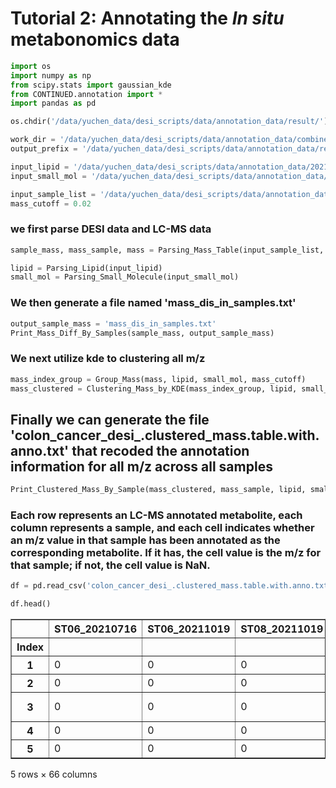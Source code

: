 # Tutorial 2: Annotating the *In situ* metabonomics data

```python
import os
import numpy as np
from scipy.stats import gaussian_kde
from CONTINUED.annotation import *
import pandas as pd

os.chdir('/data/yuchen_data/desi_scripts/data/annotation_data/result/')

work_dir = '/data/yuchen_data/desi_scripts/data/annotation_data/combined'
output_prefix = '/data/yuchen_data/desi_scripts/data/annotation_data/result/colon_cancer_desi_'

input_lipid = '/data/yuchen_data/desi_scripts/data/annotation_data/20210930.Lipid.8_samples.uniq.txt'
input_small_mol = '/data/yuchen_data/desi_scripts/data/annotation_data/20220107.combined.small_molecule.neg.uniq.txt'

input_sample_list = '/data/yuchen_data/desi_scripts/data/annotation_data/sample.list.selected.txt'
mass_cutoff = 0.02

```

### we first parse DESI data and LC-MS data


```python
sample_mass, mass_sample, mass = Parsing_Mass_Table(input_sample_list, work_dir)
```


```python
lipid = Parsing_Lipid(input_lipid)
small_mol = Parsing_Small_Molecule(input_small_mol)
```

### We then generate a file named 'mass_dis_in_samples.txt'


```python
output_sample_mass = 'mass_dis_in_samples.txt'
Print_Mass_Diff_By_Samples(sample_mass, output_sample_mass)
```


### We next utilize kde to clustering all m/z

```python
mass_index_group = Group_Mass(mass, lipid, small_mol, mass_cutoff)
mass_clustered = Clustering_Mass_by_KDE(mass_index_group, lipid, small_mol, mass_cutoff)
```

## Finally we can generate the file 'colon_cancer_desi_.clustered_mass.table.with.anno.txt' that recoded the annotation information for all m/z across all samples

```python
Print_Clustered_Mass_By_Sample(mass_clustered, mass_sample, lipid, small_mol, output_prefix)
```

### Each row represents an LC-MS annotated metabolite, each column represents a sample, and each cell indicates whether an m/z value in that sample has been annotated as the corresponding metabolite. If it has, the cell value is the m/z for that sample; if not, the cell value is NaN.


```python
df = pd.read_csv('colon_cancer_desi_.clustered_mass.table.with.anno.txt', index_col=0, sep='\t')
```

```python
df.head()
```

<div>
<style scoped>
    .dataframe tbody tr th:only-of-type {
        vertical-align: middle;
    }

    .dataframe tbody tr th {
        vertical-align: top;
    }

    .dataframe thead th {
        text-align: right;
    }
</style>
<table border="1" class="dataframe">
  <thead>
    <tr style="text-align: right;">
      <th></th>
      <th>ST06_20210716</th>
      <th>ST06_20211019</th>
      <th>ST08_20211019</th>
      <th>ST103_20210718</th>
      <th>ST109_20210330</th>
      <th>ST114_20210730</th>
      <th>ST118_20211222</th>
      <th>ST121_20210806</th>
      <th>ST124_20211223</th>
      <th>ST129_20201210</th>
      <th>...</th>
      <th>ST73_20210728_mass</th>
      <th>ST73_20210729_mass</th>
      <th>ST84_20211223_mass</th>
      <th>ST87_20210331_mass</th>
      <th>ST88_20210331_mass</th>
      <th>ST91_20210406_mass</th>
      <th>ST98_20210715_mass</th>
      <th>ST98_20210804_mass</th>
      <th>anno_lipid</th>
      <th>anno_small_mol</th>
    </tr>
    <tr>
      <th>Index</th>
      <th></th>
      <th></th>
      <th></th>
      <th></th>
      <th></th>
      <th></th>
      <th></th>
      <th></th>
      <th></th>
      <th></th>
      <th></th>
      <th></th>
      <th></th>
      <th></th>
      <th></th>
      <th></th>
      <th></th>
      <th></th>
      <th></th>
      <th></th>
      <th></th>
    </tr>
  </thead>
  <tbody>
    <tr>
      <th>1</th>
      <td>0</td>
      <td>0</td>
      <td>0</td>
      <td>0</td>
      <td>0</td>
      <td>0</td>
      <td>0</td>
      <td>0</td>
      <td>0</td>
      <td>0</td>
      <td>...</td>
      <td>NaN</td>
      <td>NaN</td>
      <td>NaN</td>
      <td>NaN</td>
      <td>NaN</td>
      <td>NaN</td>
      <td>NaN</td>
      <td>NaN</td>
      <td>NaN</td>
      <td>71.0133;C3 H4 O2;H;Acrylic acid</td>
    </tr>
    <tr>
      <th>2</th>
      <td>0</td>
      <td>0</td>
      <td>0</td>
      <td>0</td>
      <td>0</td>
      <td>0</td>
      <td>0</td>
      <td>0</td>
      <td>0</td>
      <td>0</td>
      <td>...</td>
      <td>NaN</td>
      <td>NaN</td>
      <td>NaN</td>
      <td>NaN</td>
      <td>NaN</td>
      <td>NaN</td>
      <td>NaN</td>
      <td>NaN</td>
      <td>NaN</td>
      <td>74.02421;C2 H5 N O2;H;Glycine</td>
    </tr>
    <tr>
      <th>3</th>
      <td>0</td>
      <td>0</td>
      <td>0</td>
      <td>0</td>
      <td>0</td>
      <td>0</td>
      <td>0</td>
      <td>0</td>
      <td>0</td>
      <td>1</td>
      <td>...</td>
      <td>NaN</td>
      <td>NaN</td>
      <td>NaN</td>
      <td>NaN</td>
      <td>NaN</td>
      <td>NaN</td>
      <td>NaN</td>
      <td>NaN</td>
      <td>NaN</td>
      <td>78.91830999999999;H Br;H;Hydrogen bromide</td>
    </tr>
    <tr>
      <th>4</th>
      <td>0</td>
      <td>0</td>
      <td>0</td>
      <td>0</td>
      <td>0</td>
      <td>0</td>
      <td>0</td>
      <td>0</td>
      <td>0</td>
      <td>0</td>
      <td>...</td>
      <td>NaN</td>
      <td>NaN</td>
      <td>NaN</td>
      <td>NaN</td>
      <td>NaN</td>
      <td>NaN</td>
      <td>NaN</td>
      <td>NaN</td>
      <td>NaN</td>
      <td>79.95662999999999;None;H;None</td>
    </tr>
    <tr>
      <th>5</th>
      <td>0</td>
      <td>0</td>
      <td>0</td>
      <td>0</td>
      <td>0</td>
      <td>0</td>
      <td>0</td>
      <td>0</td>
      <td>0</td>
      <td>0</td>
      <td>...</td>
      <td>NaN</td>
      <td>NaN</td>
      <td>NaN</td>
      <td>NaN</td>
      <td>NaN</td>
      <td>NaN</td>
      <td>NaN</td>
      <td>NaN</td>
      <td>NaN</td>
      <td>NaN</td>
    </tr>
  </tbody>
</table>
<p>5 rows × 66 columns</p>
</div>




```python

```
